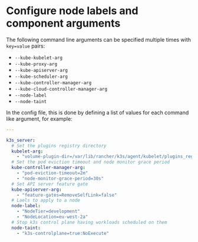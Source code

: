 # Configure node labels and component arguments

The following command line arguments can be specified multiple times with
`key=value` pairs:

  - `--kube-kubelet-arg`
  - `--kube-proxy-arg`
  - `--kube-apiserver-arg`
  - `--kube-scheduler-arg`
  - `--kube-controller-manager-arg`
  - `--kube-cloud-controller-manager-arg`
  - `--node-label`
  - `--node-taint`

In the config file, this is done by defining a list of values for each
command like argument, for example:

```yaml
---

k3s_server:
  # Set the plugins registry directory
  kubelet-arg:
    - "volume-plugin-dir=/var/lib/rancher/k3s/agent/kubelet/plugins_registry"
  # Set the pod eviction timeout and node monitor grace period
  kube-controller-manager-arg:
    - "pod-eviction-timeout=2m"
    - "node-monitor-grace-period=30s"
  # Set API server feature gate
  kube-apiserver-arg:
    - "feature-gates=RemoveSelfLink=false"
  # Laels to apply to a node
  node-label:
    - "NodeTier=development"
    - "NodeLocation=eu-west-2a"
  # Stop k3s control plane having workloads scheduled on them
  node-taint:
    - "k3s-controlplane=true:NoExecute"
```
